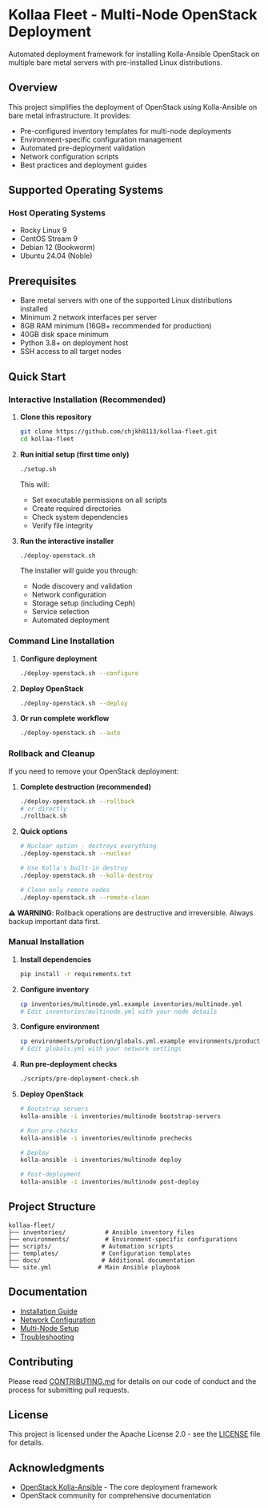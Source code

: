 # Kollaa Fleet - Multi-Node OpenStack Deployment

Automated deployment framework for installing Kolla-Ansible OpenStack on multiple bare metal servers with pre-installed Linux distributions.

## Overview

This project simplifies the deployment of OpenStack using Kolla-Ansible on bare metal infrastructure. It provides:

- Pre-configured inventory templates for multi-node deployments
- Environment-specific configuration management
- Automated pre-deployment validation
- Network configuration scripts
- Best practices and deployment guides

## Supported Operating Systems

### Host Operating Systems
- Rocky Linux 9
- CentOS Stream 9
- Debian 12 (Bookworm)
- Ubuntu 24.04 (Noble)

## Prerequisites

- Bare metal servers with one of the supported Linux distributions installed
- Minimum 2 network interfaces per server
- 8GB RAM minimum (16GB+ recommended for production)
- 40GB disk space minimum
- Python 3.8+ on deployment host
- SSH access to all target nodes

## Quick Start

### Interactive Installation (Recommended)

1. **Clone this repository**
   ```bash
   git clone https://github.com/chjkh8113/kollaa-fleet.git
   cd kollaa-fleet
   ```

2. **Run initial setup (first time only)**
   ```bash
   ./setup.sh
   ```
   This will:
   - Set executable permissions on all scripts
   - Create required directories
   - Check system dependencies
   - Verify file integrity

3. **Run the interactive installer**
   ```bash
   ./deploy-openstack.sh
   ```
   
   The installer will guide you through:
   - Node discovery and validation
   - Network configuration
   - Storage setup (including Ceph)
   - Service selection
   - Automated deployment

### Command Line Installation

1. **Configure deployment**
   ```bash
   ./deploy-openstack.sh --configure
   ```

2. **Deploy OpenStack**
   ```bash
   ./deploy-openstack.sh --deploy
   ```

3. **Or run complete workflow**
   ```bash
   ./deploy-openstack.sh --auto
   ```

### Rollback and Cleanup

If you need to remove your OpenStack deployment:

1. **Complete destruction (recommended)**
   ```bash
   ./deploy-openstack.sh --rollback
   # or directly
   ./rollback.sh
   ```

2. **Quick options**
   ```bash
   # Nuclear option - destroys everything
   ./deploy-openstack.sh --nuclear
   
   # Use Kolla's built-in destroy
   ./deploy-openstack.sh --kolla-destroy
   
   # Clean only remote nodes
   ./deploy-openstack.sh --remote-clean
   ```

**⚠️ WARNING**: Rollback operations are destructive and irreversible. Always backup important data first.

### Manual Installation

1. **Install dependencies**
   ```bash
   pip install -r requirements.txt
   ```

2. **Configure inventory**
   ```bash
   cp inventories/multinode.yml.example inventories/multinode.yml
   # Edit inventories/multinode.yml with your node details
   ```

3. **Configure environment**
   ```bash
   cp environments/production/globals.yml.example environments/production/globals.yml
   # Edit globals.yml with your network settings
   ```

4. **Run pre-deployment checks**
   ```bash
   ./scripts/pre-deployment-check.sh
   ```

5. **Deploy OpenStack**
   ```bash
   # Bootstrap servers
   kolla-ansible -i inventories/multinode bootstrap-servers
   
   # Run pre-checks
   kolla-ansible -i inventories/multinode prechecks
   
   # Deploy
   kolla-ansible -i inventories/multinode deploy
   
   # Post-deployment
   kolla-ansible -i inventories/multinode post-deploy
   ```

## Project Structure

```
kollaa-fleet/
├── inventories/           # Ansible inventory files
├── environments/          # Environment-specific configurations
├── scripts/              # Automation scripts
├── templates/            # Configuration templates
├── docs/                 # Additional documentation
└── site.yml             # Main Ansible playbook
```

## Documentation

- [Installation Guide](docs/installation.md)
- [Network Configuration](docs/networking.md)
- [Multi-Node Setup](docs/multinode.md)
- [Troubleshooting](docs/troubleshooting.md)

## Contributing

Please read [CONTRIBUTING.md](CONTRIBUTING.md) for details on our code of conduct and the process for submitting pull requests.

## License

This project is licensed under the Apache License 2.0 - see the [LICENSE](LICENSE) file for details.

## Acknowledgments

- [OpenStack Kolla-Ansible](https://github.com/openstack/kolla-ansible) - The core deployment framework
- OpenStack community for comprehensive documentation
